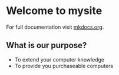 # Welcome to mysite

For full documentation visit [mkdocs.org](https://www.mkdocs.org).

## What is our purpose?

 * To extend your computer knowledge
 * To provide you purchaseable computers
